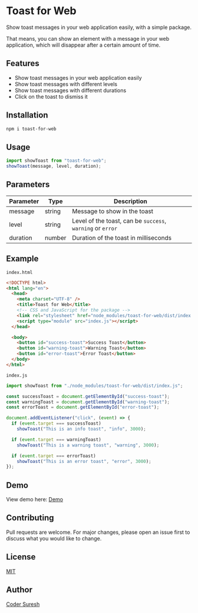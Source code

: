 # Toast for Web

Show toast messages in your web application easily, with a simple package.

That means, you can show an element with a message in your web application, which will disappear after a certain amount of time.

## Features

- Show toast messages in your web application easily
- Show toast messages with different levels
- Show toast messages with different durations
- Click on the toast to dismiss it

## Installation

```bash
npm i toast-for-web
```

## Usage

```js
import showToast from "toast-for-web";
showToast(message, level, duration);
```

## Parameters

| Parameter | Type   | Description                                                        |
| --------- | ------ | ------------------------------------------------------------------ |
| message   | string | Message to show in the toast                                       |
| level     | string | Level of the toast, can be `success`, `warning` or `error` |
| duration  | number | Duration of the toast in milliseconds                              |

## Example

`index.html`

```html
<!DOCTYPE html>
<html lang="en">
  <head>
    <meta charset="UTF-8" />
    <title>Toast for Web</title>
    <!-- CSS and JavaScript for the package -->
    <link rel="stylesheet" href="node_modules/toast-for-web/dist/index.css" />
    <script type="module" src="index.js"></script>
  </head>

  <body>
    <button id="success-toast">Success Toast</button>
    <button id="warning-toast">Warning Toast</button>
    <button id="error-toast">Error Toast</button>
  </body>
</html>
```

`index.js`

```js
import showToast from "./node_modules/toast-for-web/dist/index.js";

const successToast = document.getElementById("success-toast");
const warningToast = document.getElementById("warning-toast");
const errorToast = document.getElementById("error-toast");

document.addEventListener("click", (event) => {
  if (event.target === successToast)
    showToast("This is an info toast", "info", 3000);

  if (event.target === warningToast)
    showToast("This is a warning toast", "warning", 3000);

  if (event.target === errorToast)
    showToast("This is an error toast", "error", 3000);
});
```

## Demo

View demo here: [Demo](https://codersuresh.github.io/toast-for-web/)

## Contributing

Pull requests are welcome. For major changes, please open an issue first to discuss what you would like to change.

## License

[MIT](https://choosealicense.com/licenses/mit/)

## Author
 
[Coder Suresh](https://github.com/coderSuresh)